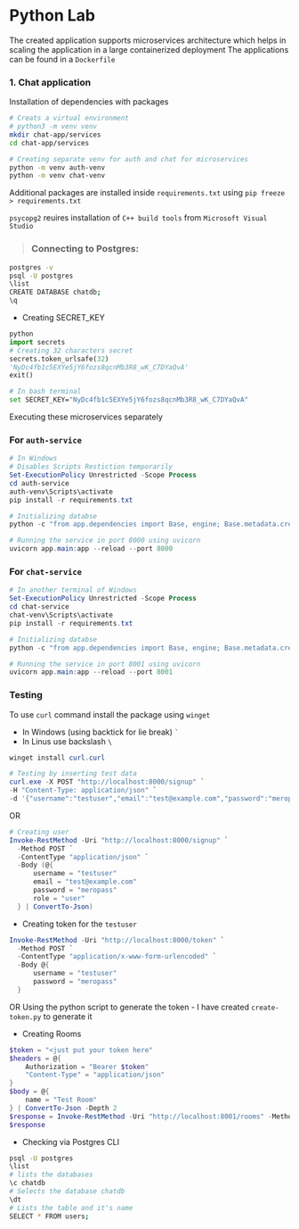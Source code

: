 # Python Lab

The created application supports microservices architecture which helps in scaling the application in a large containerized deployment
The applications can be found in a ``Dockerfile``

### 1. Chat application 
Installation of dependencies with packages
```bash
# Creats a virtual environment 
# python3 -m venv venv
mkdir chat-app/services
cd chat-app/services

# Creating separate venv for auth and chat for microservices
python -m venv auth-venv
python -m venv chat-venv
```

Additional packages are installed inside ``requirements.txt`` using 
``pip freeze > requirements.txt``

``psycopg2`` reuires installation of ``C++ build tools`` from ``Microsoft Visual Studio`` 

> ### Connecting to Postgres:
```bash
postgres -v
psql -U postgres   
\list
CREATE DATABASE chatdb;
\q
```

- Creating SECRET_KEY
```python
python
import secrets
# Creating 32 characters secret
secrets.token_urlsafe(32)
'NyDc4fb1c5EXYe5jY6fozs8qcnMb3R8_wK_C7DYaQvA'
exit()
```
```bash
# In bash terminal
set SECRET_KEY="NyDc4fb1c5EXYe5jY6fozs8qcnMb3R8_wK_C7DYaQvA"
```

Executing these microservices separately 

### For ``auth-service``
```ps1
# In Windows
# Disables Scripts Restiction temporarily
Set-ExecutionPolicy Unrestricted -Scope Process
cd auth-service
auth-venv\Scripts\activate
pip install -r requirements.txt

# Initializing databse 
python -c "from app.dependencies import Base, engine; Base.metadata.create_all(bind=engine)"

# Running the service in port 8000 using uvicorn
uvicorn app.main:app --reload --port 8000
```
### For ``chat-service``
```ps1
# In another terminal of Windows
Set-ExecutionPolicy Unrestricted -Scope Process
cd chat-service
chat-venv\Scripts\activate
pip install -r requirements.txt

# Initializing databse 
python -c "from app.dependencies import Base, engine; Base.metadata.create_all(bind=engine)"

# Running the service in port 8001 using uvicorn
uvicorn app.main:app --reload --port 8001
```

### Testing
To use ``curl`` command install the package using ``winget``
- In Windows (using backtick for lie break) `` ` ``
- In Linus use backslash ``\``
```ps1
winget install curl.curl

# Testing by inserting test data
curl.exe -X POST "http://localhost:8000/signup" `
-H "Content-Type: application/json" `
-d '{"username":"testuser","email":"test@example.com","password":"meropass","role":"user"}'
```
OR
```ps1
# Creating user
Invoke-RestMethod -Uri "http://localhost:8000/signup" `
  -Method POST `
  -ContentType "application/json" `
  -Body (@{
      username = "testuser"
      email = "test@example.com"
      password = "meropass"
      role = "user"
  } | ConvertTo-Json)
```
- Creating token for the ``testuser``
```ps1
Invoke-RestMethod -Uri "http://localhost:8000/token" `
  -Method POST `
  -ContentType "application/x-www-form-urlencoded" `
  -Body @{
      username = "testuser"
      password = "meropass"
  }
```
OR Using the python script to generate the token 
    - I have created ``create-token.py`` to generate it 

- Creating Rooms
```ps1
$token = "<just put your token here"
$headers = @{
    Authorization = "Bearer $token"
    "Content-Type" = "application/json"
}
$body = @{
    name = "Test Room"
} | ConvertTo-Json -Depth 2
$response = Invoke-RestMethod -Uri "http://localhost:8001/rooms" -Method POST -Headers $headers -Body $body
$response
```

- Checking via Postgres CLI
```bash
psql -U postgres 
\list
# lists the databases
\c chatdb
# Selects the database chatdb
\dt
# Lists the table and it's name 
SELECT * FROM users;
```



